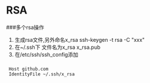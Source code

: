 # RSA

###多个rsa操作
1. 生成rsa文件,另外命名x_rsa
	ssh-keygen -t rsa -C "xxx"
2. 在~/.ssh下 文件名为x_rsa x_rsa.pub
3. 在/etc/ssh/ssh_config添加

###
	 Host github.com 
	 IdentityFile ~/.ssh/x_rsa
    
